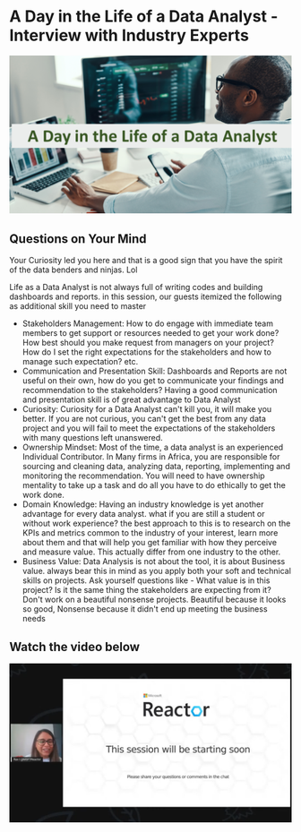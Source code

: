 # A Day in the Life of a Data Analyst - Interview with Industry Experts

![image](https://github.com/nandan2003/Nandan-Baby-Step-in-Data-Analysis/blob/main/Day%205/Screenshot%202024-02-29%20235032.png)

## Questions on Your Mind
Your Curiosity led you here and that is a good sign that you have the spirit of the data benders and ninjas. Lol

 

Life as a Data Analyst is not always full of writing codes and building dashboards and reports. in this session, our guests itemized the following as additional skill you need to master

 - Stakeholders Management: How to do engage with immediate team members to get support or resources needed to get your work done? How best should you make request from managers on your project? How do I set the right expectations for the stakeholders and how to manage such expectation? etc.  
 - Communication and Presentation Skill: Dashboards and Reports are not useful on their own, how do you get to communicate your findings and recommendation to the stakeholders? Having a good communication and presentation skill is of great advantage to Data Analyst
 - Curiosity: Curiosity for a Data Analyst can't kill you, it will make you better. If you are not curious, you can't get the best from any data project and you will fail to meet the expectations of the stakeholders with many questions left unanswered.
 - Ownership Mindset: Most of the time, a data analyst is an experienced Individual Contributor. In Many firms in Africa, you are responsible for sourcing and cleaning data, analyzing data, reporting, implementing and monitoring the recommendation.  You will need to have ownership mentality to take up a task and do all you have to do ethically to get the work done.
 - Domain Knowledge: Having an industry knowledge is yet another advantage for every data analyst. what if you are still a student or without work experience? the best approach to this is to research on the KPIs and metrics common to the industry of your interest, learn more about them and that will help you get familiar with how they perceive and measure value. This actually differ from one industry to the other.
 - Business Value: Data Analysis is not about the tool, it is about Business value. always bear this in mind as you apply both your soft and technical skills on projects. Ask yourself questions like - What value is in this project? Is it the same thing the stakeholders are expecting from it? Don't work on a beautiful nonsense projects. Beautiful because it looks so good, Nonsense because it didn't end up meeting the business needs

## Watch the video below

[![Watch the video](https://github.com/nandan2003/Nandan-Baby-Step-in-Data-Analysis/blob/main/Day%205/Screenshot%202024-02-27%20202152.png)]([https://youtu.be/nTQUwghvy5Q](https://youtu.be/m9yrz3I10p4)https://youtu.be/m9yrz3I10p4)
